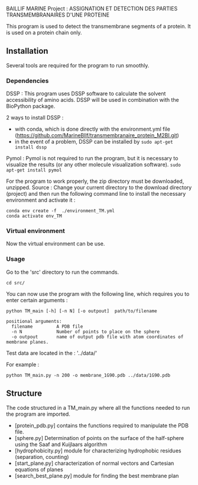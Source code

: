 BAILLIF MARINE
Project : ASSIGNATION ET DETECTION DES PARTIES TRANSMEMBRANAIRES D'UNE PROTEINE


This program is used to detect the transmembrane segments of a protein.
It is used on a protein chain only. 

## Installation 

Several tools are required for the program to run smoothly.

### Dependencies
DSSP : 
This program uses DSSP software to calculate the solvent accessibility 
of amino acids. 
DSSP will be used in combination with the BioPython package. 

2 ways to install DSSP : 
- with conda, which is done directly with the environment.yml file (https://github.com/MarineBllf/transmembranaire_protein_M2BI.git)
- in the event of a problem, DSSP can be installed by 
`sudo apt-get install dssp`

Pymol : 
Pymol is not required to run the program, but it is necessary to visualize the results 
(or any other molecule visualization software).
`sudo apt-get install pymol`


For the program to work properly, the zip directory must be downloaded, unzipped.
Source : 
Change your current directory to the download directory (project) and then run the following 
command line to install the necessary environment and activate it :

```
conda env create -f  ./environment_TM.yml
conda activate env_TM
```

### Virtual environment
Now the virtual environment can be use.


### Usage 
Go to the 'src' directory to run the commands.
```
cd src/
```
You can now use the program with the following line, which requires you to enter certain arguments : 

```
python TM_main [-h] [-n N] [-o outpout]  path/to/filename

positional arguments:
  filename         A PDB file
  -n N             Number of points to place on the sphere
  -o outpout       name of output pdb file with atom coordinates of membrane planes.
```

Test data are located in the :  '../data/'

For example : 
```
python TM_main.py -n 200 -o membrane_1G90.pdb ../data/1G90.pdb
```

## Structure

The code structured in a TM_main.py where all the functions needed to run the program are imported.
- [protein_pdb.py] contains the functions required to manipulate the PDB file.
- [sphere.py] Determination of points on the surface of the half-sphere using the Saaf and Kuijlaars algorithm
- [hydrophobicity.py] module for characterizing hydrophobic residues (separation, counting)
- [start_plane.py] characterization of normal vectors and Cartesian equations of planes
- [search_best_plane.py] module for finding the best membrane plan



